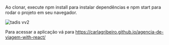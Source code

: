 Ao clonar, execute npm install para instalar dependências  e npm start para rodar o projeto em seu navegador.

![tadis vv2](https://user-images.githubusercontent.com/78190262/220188911-bf1fca1f-6c0f-47ba-85b4-9dc2be283b64.PNG)


Para acessar a aplicação vá para https://carlagribeiro.github.io/agencia-de-viagem-with-react/

